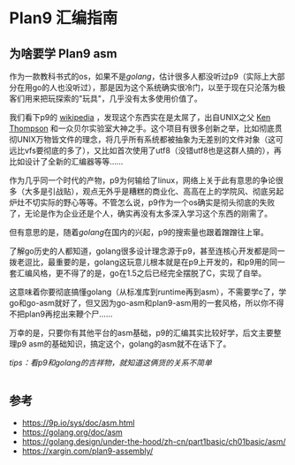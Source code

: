 # Plan9 汇编指南

## 为啥要学 Plan9 asm
作为一款教科书式的os，如果不是*golang*，估计很多人都没听过p9（实际上大部分在用go的人也没听过），那是因为这个系统确实很冷门，以至于现在只沦落为极客们用来把玩探索的"玩具"，几乎没有太多使用价值了。

我们看下p9的 [wikipedia](https://en.wikipedia.org/wiki/Plan_9_from_Bell_Labs) ，发现这个东西实在是太屌了，出自UNIX之父 [Ken Thompson](https://en.wikipedia.org/wiki/Plan_9_from_Bell_Labs)  和一众贝尔实验室大神之手。这个项目有很多创新之举，比如彻底贯彻UNIX万物皆文件的理念，将几乎所有系统都被抽象为无差别的文件对象（这可远比vfs要彻底的多了），又比如首次使用了utf8（没错utf8也是这群人搞的），再比如设计了全新的汇编器等等……

作为几乎同一个时代的产物，p9为何输给了linux，网络上关于此有意思的争论很多（大多是引战贴），观点无外乎是糟糕的商业化、高高在上的学院风、彻底另起炉灶不切实际的野心等等。不管怎么说，p9作为一个os确实是彻头彻底的失败了，无论是作为企业还是个人，确实再没有太多深入学习这个东西的刚需了。

但有意思的是，随着*golang*在国内的兴起，p9的搜索量也跟着蹭蹭往上窜。

了解go历史的人都知道，golang很多设计理念源于p9，甚至连核心开发都是同一拨老逗比，最重要的是，golang这玩意儿根本就是在p9上开发的，和p9用的同一套汇编风格，更不得了的是，go在1.5之后已经完全摆脱了C，实现了自举。

这意味着你要彻底搞懂golang（从标准库到runtime再到asm），不需要学c了，学go和go-asm就好了，但又因为go-asm和plan9-asm用的一套风格，所以你不得不把plan9再挖出来鞭个尸……

万幸的是，只要你有其他平台的asm基础，p9的汇编其实比较好学，后文主要整理p9 asm的基础知识，搞定这个，golang的asm就不在话下了。

*tips：看p9和golang的吉祥物，就知道这俩货的关系不简单*

<img src="/images/plan9_3.png" alt="" style="" />

## 参考
- <https://9p.io/sys/doc/asm.html>
- <https://golang.org/doc/asm>
- <https://golang.design/under-the-hood/zh-cn/part1basic/ch01basic/asm/>
- <https://xargin.com/plan9-assembly/>
